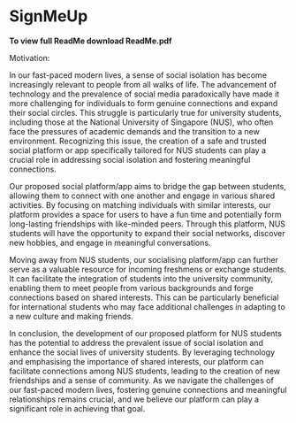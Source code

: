 # SignMeUp

**To view full ReadMe download ReadMe.pdf**

Motivation:

In our fast-paced modern lives, a sense of social isolation has become increasingly relevant to people from all walks of life. The advancement of technology and the prevalence of social media paradoxically have made it more challenging for individuals to form genuine connections and expand their social circles. This struggle is particularly true for university students, including those at the National University of Singapore (NUS), who often face the pressures of academic demands and the transition to a new environment. Recognizing this issue, the creation of a safe and trusted social platform or app specifically tailored for NUS students can play a crucial role in addressing social isolation and fostering meaningful connections.

Our proposed social platform/app aims to bridge the gap between students, allowing them to connect with one another and engage in various shared activities. By focusing on matching individuals with similar interests, our platform provides a space for users to have a fun time and potentially form long-lasting friendships with like-minded peers. Through this platform, NUS students will have the opportunity to expand their social networks, discover new hobbies, and engage in meaningful conversations.

Moving away from NUS students, our socialising platform/app can further serve as a valuable resource for incoming freshmens or exchange students. It can facilitate the integration of students into the university community, enabling them to meet people from various backgrounds and forge connections based on shared interests. This can be particularly beneficial for international students who may face additional challenges in adapting to a new culture and making friends.

In conclusion, the development of our proposed platform for NUS students has the potential to address the prevalent issue of social isolation and enhance the social lives of university students. By leveraging technology and emphasising the importance of shared interests, our platform can facilitate connections among NUS students, leading to the creation of new friendships and a sense of community. As we navigate the challenges of our fast-paced modern lives, fostering genuine connections and meaningful relationships remains crucial, and we believe our platform can play a significant role in achieving that goal.
